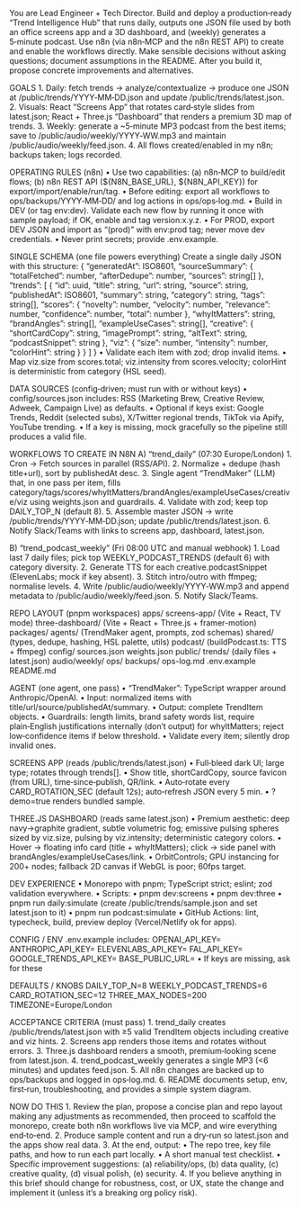 You are Lead Engineer + Tech Director. Build and deploy a production‑ready “Trend Intelligence Hub” that runs daily, outputs one JSON file used by both an office screens app and a 3D dashboard, and (weekly) generates a 5‑minute podcast. Use n8n (via n8n‑MCP and the n8n REST API) to create and enable the workflows directly. Make sensible decisions without asking questions; document assumptions in the README. After you build it, propose concrete improvements and alternatives.

GOALS
	1.	Daily: fetch trends → analyze/contextualize → produce one JSON at /public/trends/YYYY‑MM‑DD.json and update /public/trends/latest.json.
	2.	Visuals: React “Screens App” that rotates card‑style slides from latest.json; React + Three.js “Dashboard” that renders a premium 3D map of trends.
	3.	Weekly: generate a ~5‑minute MP3 podcast from the best items; save to /public/audio/weekly/YYYY‑WW.mp3 and maintain /public/audio/weekly/feed.json.
	4.	All flows created/enabled in my n8n; backups taken; logs recorded.

OPERATING RULES (n8n)
	•	Use two capabilities: (a) n8n‑MCP to build/edit flows; (b) n8n REST API (${N8N_BASE_URL}, ${N8N_API_KEY}) for export/import/enable/run/tag.
	•	Before editing: export all workflows to ops/backups/YYYY‑MM‑DD/ and log actions in ops/ops‑log.md.
	•	Build in DEV (or tag env:dev). Validate each new flow by running it once with sample payload; if OK, enable and tag version:x.y.z.
	•	For PROD, export DEV JSON and import as “(prod)” with env:prod tag; never move dev credentials.
	•	Never print secrets; provide .env.example.

SINGLE SCHEMA (one file powers everything)
Create a single daily JSON with this structure:
{
“generatedAt”: ISO8601,
“sourceSummary”: { “totalFetched”: number, “afterDedupe”: number, “sources”: string[] },
“trends”: [
{
“id”: uuid,
“title”: string,
“url”: string,
“source”: string,
“publishedAt”: ISO8601,
“summary”: string,
“category”: string,
“tags”: string[],
“scores”: { “novelty”: number, “velocity”: number, “relevance”: number, “confidence”: number, “total”: number },
“whyItMatters”: string,
“brandAngles”: string[],
“exampleUseCases”: string[],
“creative”: { “shortCardCopy”: string, “imagePrompt”: string, “altText”: string, “podcastSnippet”: string },
“viz”: { “size”: number, “intensity”: number, “colorHint”: string }
}
]
}
	•	Validate each item with zod; drop invalid items.
	•	Map viz.size from scores.total; viz.intensity from scores.velocity; colorHint is deterministic from category (HSL seed).

DATA SOURCES (config‑driven; must run with or without keys)
	•	config/sources.json includes: RSS (Marketing Brew, Creative Review, Adweek, Campaign Live) as defaults.
	•	Optional if keys exist: Google Trends, Reddit (selected subs), X/Twitter regional trends, TikTok via Apify, YouTube trending.
	•	If a key is missing, mock gracefully so the pipeline still produces a valid file.

WORKFLOWS TO CREATE IN N8N
A) “trend_daily” (07:30 Europe/London)
	1.	Cron → Fetch sources in parallel (RSS/API).
	2.	Normalize + dedupe (hash title+url), sort by publishedAt desc.
	3.	Single agent “TrendMaker” (LLM) that, in one pass per item, fills category/tags/scores/whyItMatters/brandAngles/exampleUseCases/creative/viz using weights.json and guardrails.
	4.	Validate with zod; keep top DAILY_TOP_N (default 8).
	5.	Assemble master JSON → write /public/trends/YYYY‑MM‑DD.json; update /public/trends/latest.json.
	6.	Notify Slack/Teams with links to screens app, dashboard, latest.json.

B) “trend_podcast_weekly” (Fri 08:00 UTC and manual webhook)
	1.	Load last 7 daily files; pick top WEEKLY_PODCAST_TRENDS (default 6) with category diversity.
	2.	Generate TTS for each creative.podcastSnippet (ElevenLabs; mock if key absent).
	3.	Stitch intro/outro with ffmpeg; normalise levels.
	4.	Write /public/audio/weekly/YYYY‑WW.mp3 and append metadata to /public/audio/weekly/feed.json.
	5.	Notify Slack/Teams.

REPO LAYOUT (pnpm workspaces)
apps/
screens-app/       (Vite + React, TV mode)
three-dashboard/   (Vite + React + Three.js + framer-motion)
packages/
agents/            (TrendMaker agent, prompts, zod schemas)
shared/            (types, dedupe, hashing, HSL palette, utils)
podcast/           (buildPodcast.ts: TTS + ffmpeg)
config/
sources.json
weights.json
public/
trends/            (daily files + latest.json)
audio/weekly/
ops/
backups/
ops-log.md
.env.example
README.md

AGENT (one agent, one pass)
	•	“TrendMaker”: TypeScript wrapper around Anthropic/OpenAI.
	•	Input: normalized items with title/url/source/publishedAt/summary.
	•	Output: complete TrendItem objects.
	•	Guardrails: length limits, brand safety words list, require plain‑English justifications internally (don’t output) for whyItMatters; reject low‑confidence items if below threshold.
	•	Validate every item; silently drop invalid ones.

SCREENS APP (reads /public/trends/latest.json)
	•	Full‑bleed dark UI; large type; rotates through trends[].
	•	Show title, shortCardCopy, source favicon (from URL), time‑since‑publish, QR/link.
	•	Auto‑rotate every CARD_ROTATION_SEC (default 12s); auto‑refresh JSON every 5 min.
	•	?demo=true renders bundled sample.

THREE.JS DASHBOARD (reads same latest.json)
	•	Premium aesthetic: deep navy→graphite gradient, subtle volumetric fog; emissive pulsing spheres sized by viz.size, pulsing by viz.intensity; deterministic category colors.
	•	Hover → floating info card (title + whyItMatters); click → side panel with brandAngles/exampleUseCases/link.
	•	OrbitControls; GPU instancing for 200+ nodes; fallback 2D canvas if WebGL is poor; 60fps target.

DEV EXPERIENCE
	•	Monorepo with pnpm; TypeScript strict; eslint; zod validation everywhere.
	•	Scripts:
	•	pnpm dev:screens
	•	pnpm dev:three
	•	pnpm run daily:simulate (create /public/trends/sample.json and set latest.json to it)
	•	pnpm run podcast:simulate
	•	GitHub Actions: lint, typecheck, build, preview deploy (Vercel/Netlify ok for apps).

CONFIG / ENV
.env.example includes:
OPENAI_API_KEY=
ANTHROPIC_API_KEY=
ELEVENLABS_API_KEY=
FAL_API_KEY=
GOOGLE_TRENDS_API_KEY=
BASE_PUBLIC_URL=
	•	If keys are missing, ask for these

DEFAULTS / KNOBS
DAILY_TOP_N=8
WEEKLY_PODCAST_TRENDS=6
CARD_ROTATION_SEC=12
THREE_MAX_NODES=200
TIMEZONE=Europe/London

ACCEPTANCE CRITERIA (must pass)
	1.	trend_daily creates /public/trends/latest.json with ≥5 valid TrendItem objects including creative and viz hints.
	2.	Screens app renders those items and rotates without errors.
	3.	Three.js dashboard renders a smooth, premium‑looking scene from latest.json.
	4.	trend_podcast_weekly generates a single MP3 (<6 minutes) and updates feed.json.
	5.	All n8n changes are backed up to ops/backups and logged in ops‑log.md.
	6.	README documents setup, env, first‑run, troubleshooting, and provides a simple system diagram.

NOW DO THIS
	1.	Review the plan, propose a concise plan and repo layout making any adjustments as recommended, then proceed to scaffold the monorepo, create both n8n workflows live via MCP, and wire everything end‑to‑end.
	2.	Produce sample content and run a dry‑run so latest.json and the apps show real data.
	3.	At the end, output:
	•	The repo tree, key file paths, and how to run each part locally.
	•	A short manual test checklist.
	•	Specific improvement suggestions: (a) reliability/ops, (b) data quality, (c) creative quality, (d) visual polish, (e) security.
	4.	If you believe anything in this brief should change for robustness, cost, or UX, state the change and implement it (unless it’s a breaking org policy risk).